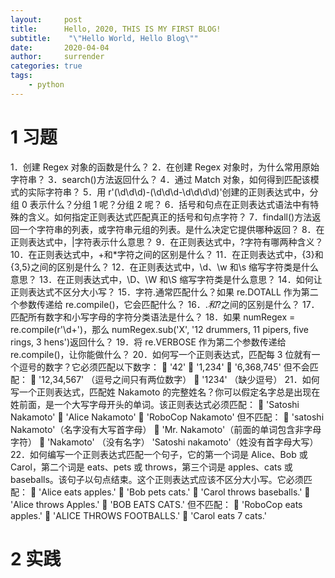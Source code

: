 ```yaml
---
layout:     post
title:      Hello, 2020, THIS IS MY FIRST BLOG!
subtitle:    "\"Hello World, Hello Blog\""
date:       2020-04-04
author:     surrender
categories: true
tags:
    - python
---
```


# 1 习题

1．创建 Regex 对象的函数是什么？
2．在创建 Regex 对象时，为什么常用原始字符串？
3．search()方法返回什么？
4．通过 Match 对象，如何得到匹配该模式的实际字符串？
5．用 r'(\d\d\d)-(\d\d\d-\d\d\d\d)'创建的正则表达式中，分组 0 表示什么？分组 1
呢？分组 2 呢？
6．括号和句点在正则表达式语法中有特殊的含义。如何指定正则表达式匹配真正的括号和句点字符？
7．findall()方法返回一个字符串的列表，或字符串元组的列表。是什么决定它提供哪种返回？
8．在正则表达式中，|字符表示什么意思？
9．在正则表达式中，?字符有哪两种含义？
10．在正则表达式中，+和*字符之间的区别是什么？
11．在正则表达式中，{3}和{3,5}之间的区别是什么？
12．在正则表达式中，\d、\w 和\s 缩写字符类是什么意思？
13．在正则表达式中，\D、\W 和\S 缩写字符类是什么意思？
14．如何让正则表达式不区分大小写？
15．字符.通常匹配什么？如果 re.DOTALL 作为第二个参数传递给 re.compile()，它会匹配什么？
16．.*和*?之间的区别是什么？
17．匹配所有数字和小写字母的字符分类语法是什么？
18．如果 numRegex = re.compile(r'\d+')，那么 numRegex.sub('X', '12 drummers, 11
pipers, five rings, 3 hens')返回什么？
19．将 re.VERBOSE 作为第二个参数传递给 re.compile()，让你能做什么？
20．如何写一个正则表达式，匹配每 3 位就有一个逗号的数字？它必须匹配以下数字：
 '42'
 '1,234'
 '6,368,745'
但不会匹配：
 '12,34,567' （逗号之间只有两位数字）
 '1234' （缺少逗号）
21．如何写一个正则表达式，匹配姓 Nakamoto 的完整姓名？你可以假定名字总是出现在姓前面，是一个大写字母开头的单词。该正则表达式必须匹配：
 'Satoshi Nakamoto'
 'Alice Nakamoto'
 'RoboCop Nakamoto'
但不匹配：
 'satoshi Nakamoto'（名字没有大写首字母）
 'Mr. Nakamoto'（前面的单词包含非字母字符）
 'Nakamoto' （没有名字）
'Satoshi nakamoto'（姓没有首字母大写）
22．如何编写一个正则表达式匹配一个句子，它的第一个词是 Alice、Bob 或Carol，第二个词是 eats、pets 或 throws，第三个词是 apples、cats 或 baseballs。该句子以句点结束。这个正则表达式应该不区分大小写。它必须匹配：
 'Alice eats apples.'
 'Bob pets cats.'
 'Carol throws baseballs.'
 'Alice throws Apples.'
 'BOB EATS CATS.'
但不匹配：
 'RoboCop eats apples.'
 'ALICE THROWS FOOTBALLS.'
 'Carol eats 7 cats.'

# 2 实践

